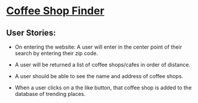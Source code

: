 # [Coffee Shop Finder](https://matrix-coffee-shop-finder.herokuapp.com/)

## User Stories:

* On entering the website: A user will enter in the center point of their search by entering their zip code.

* A user will be returned a list of coffee shops/cafes in order of distance.

* A user should be able to see the name and address of coffee shops. 

* When a user clicks on a the like button, that coffee shop is added to the database of trending places.
